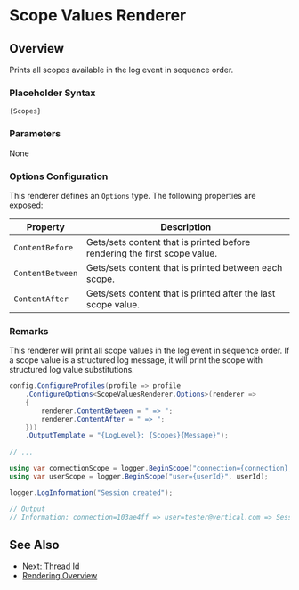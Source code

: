 # Scope Values Renderer

## Overview

Prints all scopes available in the log event in sequence order.

### Placeholder Syntax

```
{Scopes}
```

### Parameters

None

### Options Configuration

This renderer defines an `Options` type. The following properties are exposed:

|Property|Description|
|---|---|
|`ContentBefore`|Gets/sets content that is printed before rendering the first scope value.|
|`ContentBetween`|Gets/sets content that is printed between each scope.|
|`ContentAfter`|Gets/sets content that is printed after the last scope value.|

### Remarks

This renderer will print all scope values in the log event in sequence order. If a scope value is a structured log message, it will print the scope with structured log value substitutions.

```csharp
config.ConfigureProfiles(profile => profile
    .ConfigureOptions<ScopeValuesRenderer.Options>(renderer => 
    {
        renderer.ContentBetween = " => ";
        renderer.ContentAfter = " => ";
    }))
    .OutputTemplate = "{LogLevel}: {Scopes}{Message}");
        
// ...

using var connectionScope = logger.BeginScope("connection={connection}, connectionId);
using var userScope = logger.BeginScope("user={userId}", userId);

logger.LogInformation("Session created");

// Output
// Information: connection=103ae4ff => user=tester@vertical.com => Session created 
```

## See Also
- [Next: Thread Id](./thread-id.md)
- [Rendering Overview](./renderer-overview.md)